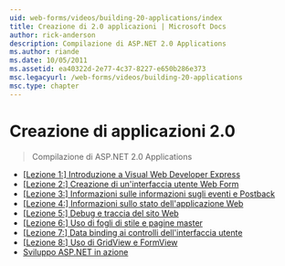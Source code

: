 ```yaml
---
uid: web-forms/videos/building-20-applications/index
title: Creazione di 2.0 applicazioni | Microsoft Docs
author: rick-anderson
description: Compilazione di ASP.NET 2.0 Applications
ms.author: riande
ms.date: 10/05/2011
ms.assetid: ea40322d-2e77-4c37-8227-e650b286e373
msc.legacyurl: /web-forms/videos/building-20-applications
msc.type: chapter
---
```

<a name="building-20-applications"></a>Creazione di applicazioni 2.0
====================
> Compilazione di ASP.NET 2.0 Applications


- [[Lezione 1:] Introduzione a Visual Web Developer Express](lesson-1-getting-started-with-visual-web-developer-express.md)
- [[Lezione 2:] Creazione di un'interfaccia utente Web Form](lesson-2-creating-a-web-forms-user-interface.md)
- [[Lezione 3:] Informazioni sulle informazioni sugli eventi e Postback](lesson-3-understanding-more-about-events-and-postback.md)
- [[Lezione 4:] Informazioni sullo stato dell'applicazione Web](lesson-4-understanding-web-application-state.md)
- [[Lezione 5:] Debug e traccia del sito Web](lesson-5-debugging-and-tracing-your-website.md)
- [[Lezione 6:] Uso di fogli di stile e pagine master](lesson-6-working-with-stylesheets-and-master-pages.md)
- [[Lezione 7:] Data binding ai controlli dell'interfaccia utente](lesson-7-databinding-to-user-interface-controls.md)
- [[Lezione 8:] Uso di GridView e FormView](lesson-8-working-with-the-gridview-and-formview.md)
- [Sviluppo ASP.NET in azione](watch-aspnet-development-in-action.md)
